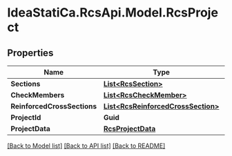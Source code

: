 # IdeaStatiCa.RcsApi.Model.RcsProject

## Properties

Name | Type | Description | Notes
------------ | ------------- | ------------- | -------------
**Sections** | [**List&lt;RcsSection&gt;**](RcsSection.md) |  | [optional] 
**CheckMembers** | [**List&lt;RcsCheckMember&gt;**](RcsCheckMember.md) |  | [optional] 
**ReinforcedCrossSections** | [**List&lt;RcsReinforcedCrossSection&gt;**](RcsReinforcedCrossSection.md) |  | [optional] 
**ProjectId** | **Guid** |  | [optional] 
**ProjectData** | [**RcsProjectData**](RcsProjectData.md) |  | [optional] 

[[Back to Model list]](../README.md#documentation-for-models) [[Back to API list]](../README.md#documentation-for-api-endpoints) [[Back to README]](../README.md)


